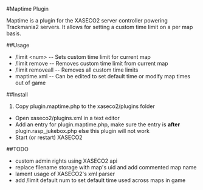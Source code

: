 #Maptime Plugin

Maptime is a plugin for the XASECO2 server controller powering Trackmania2 servers. It allows for setting a custom time limit on a per map basis.

##Usage

* /limit &lt;num&gt; -- Sets custom time limit for current map
* /limit remove -- Removes custom time limit from current map
* /limit removeall -- Removes all custom time limits
* maptime.xml -- Can be edited to set default time or modify map times out of game

##Install

1. Copy plugin.maptime.php to the xaseco2/plugins folder
*  Open xaseco2/plugins.xml in a text editor
*  Add an entry for plugin.maptime.php, make sure the entry is __after__
   plugin.rasp\_jukebox.php else this plugin will not work
*  Start (or restart) XASECO2

##TODO

* custom admin rights using XASECO2 api
* replace filename storage with map's uid and add commented map name
* lament usage of XASECO2's xml parser
* add /limit default num to set default time used across maps in game
